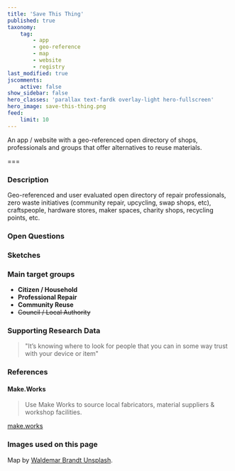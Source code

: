 ```yaml
---
title: 'Save This Thing'
published: true
taxonomy:
    tag:
        - app
        - geo-reference
        - map
        - website
        - registry
last_modified: true
jscomments:
    active: false
show_sidebar: false
hero_classes: 'parallax text-fardk overlay-light hero-fullscreen'
hero_image: save-this-thing.png
feed:
    limit: 10
---
```


An app / website with a geo-referenced open directory of shops, professionals and groups that offer alternatives to reuse materials.

===

### Description

Geo-referenced and user evaluated open directory of repair professionals, zero waste initiatives (community repair, upcycling, swap shops, etc), craftspeople, hardware stores, maker spaces, charity shops, recycling points, etc.

### Open Questions

### Sketches

### Main target groups

- **Citizen / Household**
- **Professional Repair**
- **Community Reuse**
- ~~Council / Local Authority~~

### Supporting Research Data

> "It’s knowing where to look for people that you can in some way trust with your device or item"

### References

#### Make.Works

> Use Make Works to source local fabricators, material suppliers & workshop facilities.

[make.works](https://make.works/)

### Images used on this page

Map by [Waldemar Brandt Unsplash](https://unsplash.com/photos/aHZF4sz0YNw).
